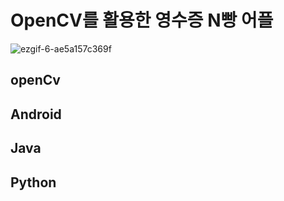 # OpenCV를 활용한 영수증 N빵 어플
![ezgif-6-ae5a157c369f](https://user-images.githubusercontent.com/56239516/100165621-12fbe100-2efe-11eb-982b-23a04beeb01d.gif)

## openCv
## Android
## Java
## Python
